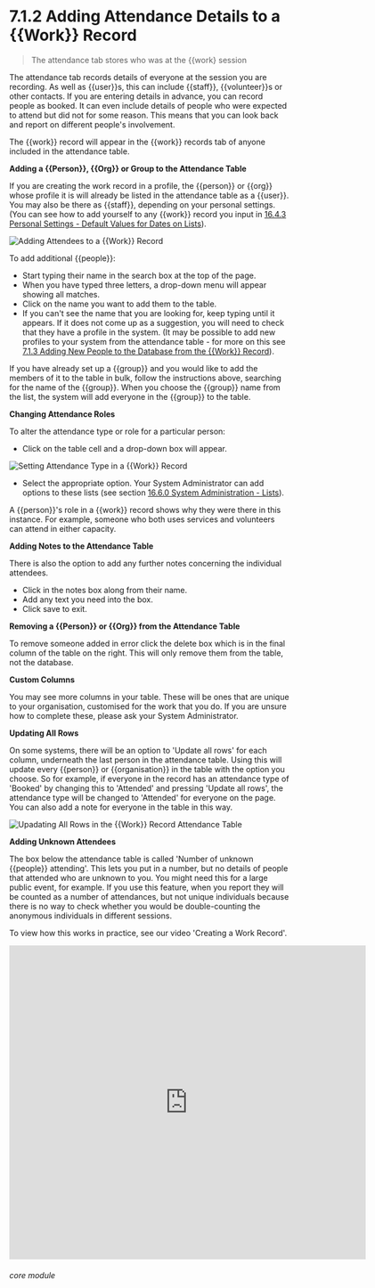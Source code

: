 # 7.1.2 Adding Attendance Details to a {{Work}} Record

> The attendance tab stores who was at the {{work} session

The attendance tab records details of everyone at the session you are recording. As well as {{user}}s, this can include {{staff}}, {{volunteer}}s or other contacts. If you are entering details in advance, you can record people as booked. It can even include details of people who were expected to attend but did not for some reason. This means that you can look back and report on different people's involvement. 

The {{work}} record will appear in the {{work}} records tab of anyone included in the attendance table.

**Adding a {{Person}}, {{Org}} or Group to the Attendance Table**

If you are creating the work record in a profile, the {{person}} or {{org}} whose profile it is will already be listed in the attendance table as a {{user}}. You may also be there as {{staff}}, depending on your personal settings. (You can see how to add yourself to any {{work}} record you input in [16.4.3 Personal Settings - Default Values for Dates on Lists](/help/index/p/16.4.3)).

![Adding Attendees to a {{Work}} Record](7.1.2a.png)

To add additional {{people}}:
- Start typing their name in the search box at the top of the page. 
- When you have typed three letters, a drop-down menu will appear showing all matches. 
- Click on the name you want to add them to the table. 
- If you can't see the name that you are looking for, keep typing until it appears. If it does not come up as a suggestion, you will need to check that they have a profile in the system. (It may be possible to add new profiles to your system from the attendance table - for more on this see [7.1.3 Adding New People to the Database from the {{Work}} Record](/help/index/p/7.1.3)).

If you have already set up a {{group}} and you would like to add the members of it to the table in bulk, follow the instructions above, searching for the name of the {{group}}. When you choose the {{group}} name from the list, the system will add everyone in the {{group}} to the table.

**Changing Attendance Roles**

To alter the attendance type or role for a particular person:
- Click on the table cell and a drop-down box will appear.

![Setting Attendance Type in a {{Work}} Record](7.1.2b.png)

- Select the appropriate option. Your System Administrator can add options to these lists (see section [16.6.0  System Administration - Lists](/help/index/p/16.6.0)).

A {{person}}'s role in a {{work}} record shows why they were there in this instance. For example, someone who both uses services and volunteers can attend in either capacity. 

**Adding Notes to the Attendance Table**

There is also the option to add any further notes concerning the individual attendees. 
- Click in the notes box along from their name.
- Add any text you need into the box.
- Click save to exit.

**Removing a {{Person}} or {{Org}} from the Attendance Table**

To remove someone added in error click the delete box which is in the final column of the table on the right. This will only remove them  from the table, not the database.

**Custom Columns**

You may see more columns in your table. These will be ones that are unique to your organisation, customised for the work that you do. If you are unsure how to complete these, please ask your System Administrator.

**Updating All Rows**

On some systems, there will be an option to 'Update all rows' for each column, underneath the last person in the attendance table.  Using this will update every {{person}} or {{organisation}} in the table with the option you choose.  So for example, if everyone in the record has an attendance type of 'Booked' by changing this to 'Attended' and pressing 'Update all rows', the attendance type will be changed to 'Attended' for everyone on the page. You can also add a note for everyone in the table in this way. 

![Upadating All Rows in the {{Work}} Record Attendance Table](1204a.png)

**Adding Unknown Attendees**

The box below the attendance table is called 'Number of unknown {{people}} attending'. This lets you put in a number, but no details of  people that attended who are unknown to you. You might need this for a large public event, for example. If you use this feature, when you report they will be counted as a number of attendances, but not unique individuals because there is no way to check whether you would be double-counting the anonymous individuals in different sessions. 

To view how this works in practice, see our video 'Creating a Work Record'.

<iframe src="https://player.vimeo.com/video/279240510" width="640" height="564" frameborder="0" allow="autoplay; fullscreen" allowfullscreen></iframe>


###### core module

